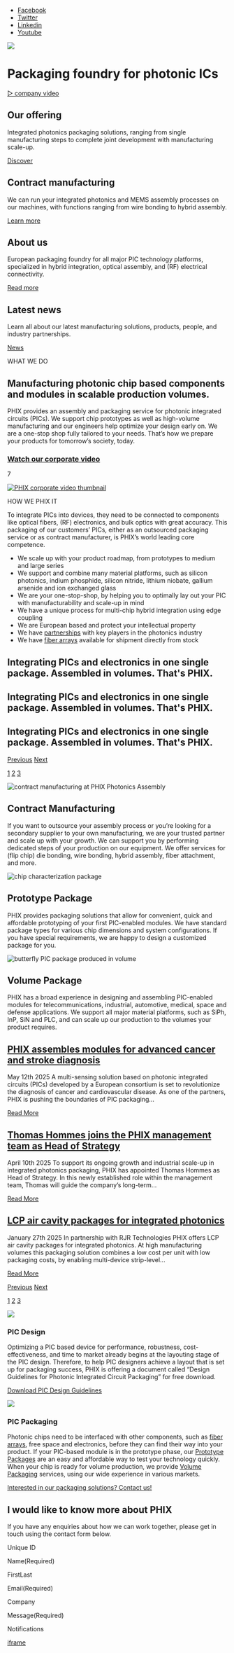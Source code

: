 - [Facebook](https://www.facebook.com/PHIX-Photonics-Assembly-101149441562178)
- [Twitter](https://twitter.com/PHIX_Photonics)
- [Linkedin](https://www.linkedin.com/company/phix-photonics)
- [Youtube](https://www.youtube.com/channel/UCWfSHVCPOzq3IaLfATyfgZA)

![](https://www.phix.com/wp-content/uploads/2018/10/phix-horizon.png)

# Packaging foundry for photonic ICs

[▷ company video](https://youtu.be/fPE5LCK3o-Y)

## Our offering

Integrated photonics packaging solutions, ranging from single manufacturing steps to complete joint development with manufacturing scale-up.

[Discover](https://www.phix.com/our-offering)

## Contract manufacturing

We can run your integrated photonics and MEMS assembly processes on our machines, with functions ranging from wire bonding to hybrid assembly.

[Learn more](https://www.phix.com/our-offering/contract-manufacturing/)

## About us

European packaging foundry for all major PIC technology platforms, specialized in hybrid integration, optical assembly, and (RF) electrical connectivity.

[Read more](https://www.phix.com/about-us/)

## Latest news

Learn all about our latest manufacturing solutions, products, people, and industry partnerships.

[News](https://www.phix.com/news/)

WHAT WE DO

## Manufacturing photonic chip based components and modules in scalable production volumes.

PHIX provides an assembly and packaging service for photonic integrated circuits (PICs). We support chip prototypes as well as high-volume manufacturing and our engineers help optimize your design early on. We are a one-stop shop fully tailored to your needs. That’s how we prepare your products for tomorrow’s society, today.

### [Watch our corporate video](https://youtu.be/-XJyALllfOQ)

7

[![PHIX corporate video thumbnail](https://www.phix.com/wp-content/uploads/2025/02/2025-01-Company-Video-thumbnail-with-play-icon.jpg)](https://youtu.be/-XJyALllfOQ)

HOW WE PHIX IT

To integrate PICs into devices, they need to be connected to components like optical fibers, (RF) electronics, and bulk optics with great accuracy. This packaging of our customers’ PICs, either as an outsourced packaging service or as contract manufacturer, is PHIX’s world leading core competence.

- We scale up with your product roadmap, from prototypes to medium and large series
- We support and combine many material platforms, such as silicon photonics, indium phosphide, silicon nitride, lithium niobate, gallium arsenide and ion exchanged glass
- We are your one-stop-shop, by helping you to optimally lay out your PIC with manufacturability and scale-up in mind
- We have a unique process for multi-chip hybrid integration using edge coupling
- We are European based and protect your intellectual property
- We have [partnerships](https://www.phix.com/partnerships/) with key players in the photonics industry
- We have [fiber arrays](https://www.phix.com/fiber_arrays/) available for shipment directly from stock

## Integrating PICs and electronics in one single package. Assembled in volumes. That's PHIX.

## Integrating PICs and electronics in one single package. Assembled in volumes. That's PHIX.

## Integrating PICs and electronics in one single package. Assembled in volumes. That's PHIX.

[Previous](https://www.phix.com/#) [Next](https://www.phix.com/#)

[1](https://www.phix.com/#) [2](https://www.phix.com/#) [3](https://www.phix.com/#)

![contract manufacturing at PHIX Photonics Assembly](https://www.phix.com/wp-content/uploads/2024/11/PHIX3064-square-300px.jpg)

## Contract Manufacturing

If you want to outsource your assembly process or you’re looking for a secondary supplier to your own manufacturing, we are your trusted partner and scale up with your growth. We can support you by performing dedicated steps of your production on our equipment. We offer services for (flip chip) die bonding, wire bonding, hybrid assembly, fiber attachment, and more.

![chip characterization package](https://www.phix.com/wp-content/uploads/2024/02/PHIX6177-square-300px.jpg)

## Prototype Package

PHIX provides packaging solutions that allow for convenient, quick and affordable prototyping of your first PIC-enabled modules. We have standard package types for various chip dimensions and system configurations. If you have special requirements, we are happy to design a customized package for you.

![butterfly PIC package produced in volume](https://www.phix.com/wp-content/uploads/2021/08/GIJS5433-square-300px.jpg)

## Volume Package

PHIX has a broad experience in designing and assembling PIC-enabled modules for telecommunications, industrial, automotive, medical, space and defense applications. We support all major material platforms, such as SiPh, InP, SiN and PLC, and can scale up our production to the volumes your product requires.

## [PHIX assembles modules for advanced cancer and stroke diagnosis](https://www.phix.com/advanced-cancer-diagnosis/)

May 12th 2025 A multi-sensing solution based on photonic integrated circuits (PICs) developed by a European consortium is set to revolutionize the diagnosis of cancer and cardiovascular disease. As one of the partners, PHIX is pushing the boundaries of PIC packaging...

[Read More](https://www.phix.com/advanced-cancer-diagnosis/)

## [Thomas Hommes joins the PHIX management team as Head of Strategy](https://www.phix.com/thomas-hommes-head-of-strategy/)

April 10th 2025 To support its ongoing growth and industrial scale-up in integrated photonics packaging, PHIX has appointed Thomas Hommes as Head of Strategy. In this newly established role within the management team, Thomas will guide the company’s long-term...

[Read More](https://www.phix.com/thomas-hommes-head-of-strategy/)

## [LCP air cavity packages for integrated photonics](https://www.phix.com/air-cavity-packages-integrated-photonics/)

January 27th 2025 In partnership with RJR Technologies PHIX offers LCP air cavity packages for integrated photonics. At high manufacturing volumes this packaging solution combines a low cost per unit with low packaging costs, by enabling multi-device strip-level...

[Read More](https://www.phix.com/air-cavity-packages-integrated-photonics/)

[Previous](https://www.phix.com/#) [Next](https://www.phix.com/#)

[1](https://www.phix.com/#) [2](https://www.phix.com/#) [3](https://www.phix.com/#)

![](https://www.phix.com/wp-content/uploads/2018/10/pic-assembly-1.png)

### PIC Design

Optimizing a PIC based device for performance, robustness, cost-effectiveness, and time to market already begins at the layouting stage of the PIC design. Therefore, to help PIC designers achieve a layout that is set up for packaging success, PHIX is offering a document called “Design Guidelines for Photonic Integrated Circuit Packaging” for free download.

[Download PIC Design Guidelines](https://www.phix.com/pic-design-guidelines/)

![](https://www.phix.com/wp-content/uploads/2018/10/pic-packaging-1.png)

### PIC Packaging

Photonic chips need to be interfaced with other components, such as [fiber arrays](https://www.phix.com/fiber_arrays/), free space and electronics, before they can find their way into your product. If your PIC-based module is in the prototype phase, our [Prototype Packages](https://www.phix.com/our-offering/prototype-package) are an easy and affordable way to test your technology quickly. When your chip is ready for volume production, we provide [Volume Packaging](https://www.phix.com/our-offering/volume-package/) services, using our wide experience in various markets.

[Interested in our packaging solutions? Contact us!](https://www.phix.com/contact/)

## I would like to know more about PHIX

If you have any enquiries about how we can work together, please get in touch using the contact form below.

Unique ID

Name(Required)

FirstLast

Email(Required)

Company

Message(Required)

Notifications

[iframe](https://www.google.com/recaptcha/api2/anchor?ar=1&k=6Ld8j8gaAAAAAOWsgTi_FhGvz-K5RVSGa7oDsyey&co=aHR0cHM6Ly93d3cucGhpeC5jb206NDQz&hl=en&v=jt8Oh2-Ue1u7nEbJQUIdocyd&size=invisible&cb=nwtxifbe814k)